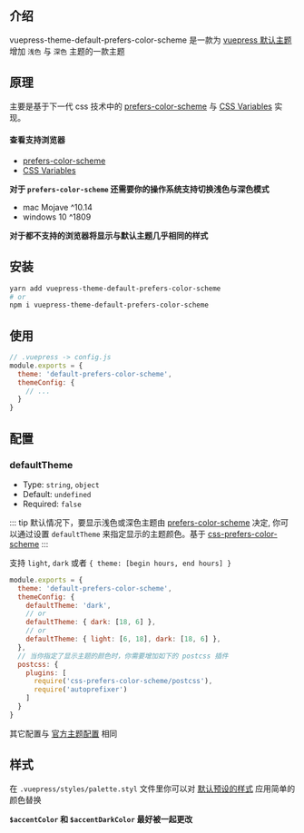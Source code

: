## 介绍

vuepress-theme-default-prefers-color-scheme 是一款为 [vuepress 默认主题](https://v1.vuepress.vuejs.org/zh/theme/default-theme-config.html) 增加 `浅色` 与 `深色` 主题的一款主题

## 原理

主要是基于下一代 css 技术中的 [prefers-color-scheme](https://developer.mozilla.org/zh-CN/docs/Web/CSS/@media/prefers-color-scheme) 与 [CSS Variables](https://developer.mozilla.org/zh-CN/docs/Web/CSS/--*) 实现。

#### 查看支持浏览器

- [prefers-color-scheme](https://www.caniuse.com/#search=prefers-color-scheme)
- [CSS Variables](https://www.caniuse.com/#search=CSS%20Variables)

**对于 `prefers-color-scheme` 还需要你的操作系统支持切换浅色与深色模式**

- mac Mojave ^10.14
- windows 10 ^1809

**对于都不支持的浏览器将显示与默认主题几乎相同的样式**

## 安装

``` sh
yarn add vuepress-theme-default-prefers-color-scheme
# or
npm i vuepress-theme-default-prefers-color-scheme
```

## 使用

``` js {3}
// .vuepress -> config.js
module.exports = {
  theme: 'default-prefers-color-scheme',
  themeConfig: {
    // ...
  }
}
```

## 配置

### defaultTheme
- Type: `string`, `object`
- Default: `undefined`
- Required: `false`

::: tip
默认情况下，要显示浅色或深色主题由 [prefers-color-scheme](https://developer.mozilla.org/en-US/docs/Web/CSS/@media/prefers-color-scheme) 决定, 你可以通过设置 `defaultTheme` 来指定显示的主题颜色。基于 [css-prefers-color-scheme](https://github.com/csstools/css-prefers-color-scheme)
:::

支持 `light`, `dark` 或者 `{ theme: [begin hours, end hours] }`

``` js {4,6,8}
module.exports = {
  theme: 'default-prefers-color-scheme',
  themeConfig: {
    defaultTheme: 'dark',
    // or
    defaultTheme: { dark: [18, 6] },
    // or
    defaultTheme: { light: [6, 18], dark: [18, 6] },
  },
  // 当你指定了显示主题的颜色时，你需要增加如下的 postcss 插件
  postcss: {
    plugins: [
      require('css-prefers-color-scheme/postcss'),
      require('autoprefixer')
    ]
  }
}
```

其它配置与 [官方主题配置](https://v1.vuepress.vuejs.org/theme/default-theme-config.html) 相同

## 样式

在 `.vuepress/styles/palette.styl`  文件里你可以对 [默认预设的样式](https://github.com/tolking/vuepress-theme-default-prefers-color-scheme/blob/master/styles/palette.styl) 应用简单的颜色替换

**`$accentColor` 和 `$accentDarkColor` 最好被一起更改**
